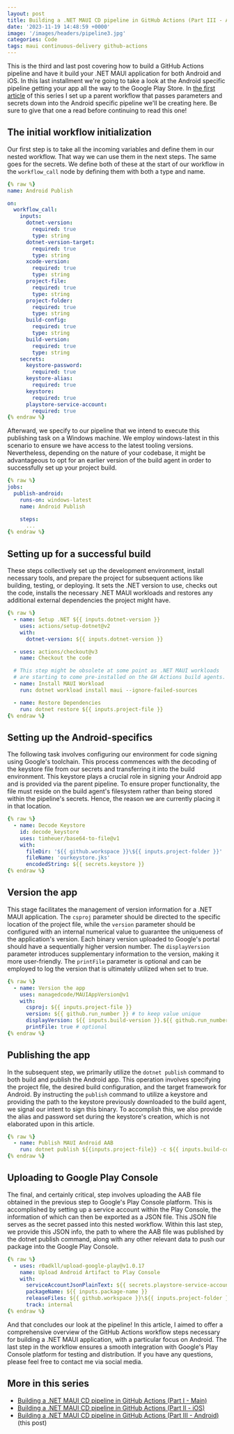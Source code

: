 ```yaml
---
layout: post
title: Building a .NET MAUI CD pipeline in GitHub Actions (Part III - Android)
date: '2023-11-19 14:48:59 +0000'
image: '/images/headers/pipeline3.jpg'
categories: Code
tags: maui continuous-delivery github-actions
---
```


This is the third and last post covering how to build a GitHub Actions pipeline and have it build your .NET MAUI application for both Android and iOS. In this last installment we're going to take a look at the Android specific pipeline getting your app all the way to the Google Play Store. In [the first article](https://www.thewissen.io/making-maui-cd-pipeline/) of this series I set up a parent workflow that passes parameters and secrets down into the Android specific pipeline we'll be creating here. Be sure to give that one a read before continuing to read this one!

## The initial workflow initialization
Our first step is to take all the incoming variables and define them in our nested workflow. That way we can use them in the next steps. The same goes for the secrets. We define both of these at the start of our workflow in the `workflow_call` node by defining them with both a type and name.

```yaml
{% raw %}
name: Android Publish

on:
  workflow_call:
    inputs:
      dotnet-version:
        required: true
        type: string
      dotnet-version-target:
        required: true
        type: string
      xcode-version:
        required: true
        type: string
      project-file:
        required: true
        type: string
      project-folder:
        required: true
        type: string
      build-config:
        required: true
        type: string
      build-version:
        required: true
        type: string
    secrets:      
      keystore-password:
        required: true
      keystore-alias:
        required: true
      keystore:
        required: true
      playstore-service-account:
        required: true
{% endraw %}
```

Afterward, we specify to our pipeline that we intend to execute this publishing task on a Windows machine. We employ windows-latest in this scenario to ensure we have access to the latest tooling versions. Nevertheless, depending on the nature of your codebase, it might be advantageous to opt for an earlier version of the build agent in order to successfully set up your project build.

```yaml
{% raw %}
jobs:
  publish-android:
    runs-on: windows-latest
    name: Android Publish

    steps:
      ...
{% endraw %}
```

## Setting up for a successful build

These steps collectively set up the development environment, install necessary tools, and prepare the project for subsequent actions like building, testing, or deploying. It sets the .NET version to use, checks out the code, installs the necessary .NET MAUI workloads and restores any additional external dependencies the project might have.

```yaml
{% raw %}
  - name: Setup .NET ${{ inputs.dotnet-version }}
    uses: actions/setup-dotnet@v2
    with:
      dotnet-version: ${{ inputs.dotnet-version }}

  - uses: actions/checkout@v3
    name: Checkout the code

  # This step might be obsolete at some point as .NET MAUI workloads 
  # are starting to come pre-installed on the GH Actions build agents.
  - name: Install MAUI Workload
    run: dotnet workload install maui --ignore-failed-sources

  - name: Restore Dependencies
    run: dotnet restore ${{ inputs.project-file }}
{% endraw %}
```

## Setting up the Android-specifics

The following task involves configuring our environment for code signing using Google's toolchain. This process commences with the decoding of the keystore file from our secrets and transferring it into the build environment. This keystore plays a crucial role in signing your Android app and is provided via the parent pipeline. To ensure proper functionality, the file must reside on the build agent's filesystem rather than being stored within the pipeline's secrets. Hence, the reason we are currently placing it in that location.

```yaml
{% raw %}
  - name: Decode Keystore
    id: decode_keystore
    uses: timheuer/base64-to-file@v1
    with:
      fileDir: '${{ github.workspace }}\${{ inputs.project-folder }}'
      fileName: 'ourkeystore.jks'
      encodedString: ${{ secrets.keystore }}
{% endraw %}
```

## Version the app

This stage facilitates the management of version information for a .NET MAUI application. The `csproj` parameter should be directed to the specific location of the project file, while the `version` parameter should be configured with an internal numerical value to guarantee the uniqueness of the application's version. Each binary version uploaded to Google's portal should have a sequentially higher version number. The `displayVersion` parameter introduces supplementary information to the version, making it more user-friendly. The `printFile` parameter is optional and can be employed to log the version that is ultimately utilized when set to true.

```yaml
{% raw %}
  - name: Version the app
    uses: managedcode/MAUIAppVersion@v1
    with: 
      csproj: ${{ inputs.project-file }}
      version: ${{ github.run_number }} # to keep value unique
      displayVersion: ${{ inputs.build-version }}.${{ github.run_number }}
      printFile: true # optional
{% endraw %}
```

## Publishing the app

In the subsequent step, we primarily utilize the `dotnet publish` command to both build and publish the Android app. This operation involves specifying the project file, the desired build configuration, and the target framework for Android. By instructing the `publish` command to utilize a keystore and providing the path to the keystore previously downloaded to the build agent, we signal our intent to sign this binary. To accomplish this, we also provide the alias and password set during the keystore's creation, which is not elaborated upon in this article.

```yaml
{% raw %}
  - name: Publish MAUI Android AAB
    run: dotnet publish ${{inputs.project-file}} -c ${{ inputs.build-config }} -f ${{ inputs.dotnet-version-target }}-android /p:AndroidPackageFormats=aab /p:AndroidKeyStore=true /p:AndroidSigningKeyStore=ourkeystore.jks /p:AndroidSigningKeyAlias=${{secrets.keystore-alias}} /p:AndroidSigningKeyPass="${{ secrets.keystore-password }}" /p:AndroidSigningStorePass="${{ secrets.keystore-password }}" --no-restore
{% endraw %}
```               

## Uploading to Google Play Console
The final, and certainly critical, step involves uploading the AAB file obtained in the previous step to Google's Play Console platform. This is accomplished by setting up a service account within the Play Console, the information of which can then be exported as a JSON file. This JSON file serves as the secret passed into this nested workflow. Within this last step, we provide this JSON info, the path to where the AAB file was published by the dotnet publish command, along with any other relevant data to push our package into the Google Play Console.

```yaml
{% raw %}
  - uses: r0adkll/upload-google-play@v1.0.17
    name: Upload Android Artifact to Play Console
    with:
      serviceAccountJsonPlainText: ${{ secrets.playstore-service-account }}
      packageName: ${{ inputs.package-name }}
      releaseFiles: ${{ github.workspace }}\${{ inputs.project-folder }}\bin\${{ inputs.build-config }}\${{ inputs.dotnet-version-target }}-android\${{ inputs.package-name }}-Signed.aab
      track: internal
{% endraw %}
```

And that concludes our look at the pipeline! In this article, I aimed to offer a comprehensive overview of the GitHub Actions workflow steps necessary for building a .NET MAUI application, with a particular focus on Android. The last step in the workflow ensures a smooth integration with Google's Play Console platform for testing and distribution. If you have any questions, please feel free to contact me via social media.

## More in this series

- [Building a .NET MAUI CD pipeline in GitHub Actions (Part I - Main)](https://thewissen.io/making-maui-cd-pipeline/)
- [Building a .NET MAUI CD pipeline in GitHub Actions (Part II - iOS)](https://thewissen.io/making-maui-cd-pipeline-part2/)
- [Building a .NET MAUI CD pipeline in GitHub Actions (Part III - Android)](https://thewissen.io/making-maui-cd-pipeline-part3/) (this post)